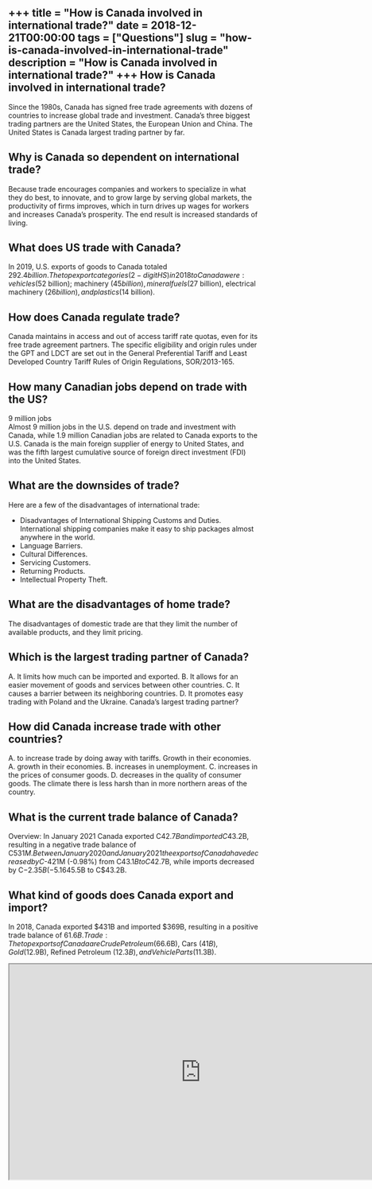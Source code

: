 +++
title = "How is Canada involved in international trade?"
date = 2018-12-21T00:00:00
tags = ["Questions"]
slug = "how-is-canada-involved-in-international-trade"
description = "How is Canada involved in international trade?"
+++
How is Canada involved in international trade?
----------------------------------------------

Since the 1980s, Canada has signed free trade agreements with dozens of countries to increase global trade and investment. Canada’s three biggest trading partners are the United States, the European Union and China. The United States is Canada largest trading partner by far.

Why is Canada so dependent on international trade?
--------------------------------------------------

Because trade encourages companies and workers to specialize in what they do best, to innovate, and to grow large by serving global markets, the productivity of firms improves, which in turn drives up wages for workers and increases Canada’s prosperity. The end result is increased standards of living.

What does US trade with Canada?
-------------------------------

In 2019, U.S. exports of goods to Canada totaled $292.4 billion. The top export categories (2-digit HS) in 2018 to Canada were: vehicles ($52 billion); machinery ($45 billion), mineral fuels ($27 billion), electrical machinery ($26 billion), and plastics ($14 billion).

How does Canada regulate trade?
-------------------------------

Canada maintains in access and out of access tariff rate quotas, even for its free trade agreement partners. The specific eligibility and origin rules under the GPT and LDCT are set out in the General Preferential Tariff and Least Developed Country Tariff Rules of Origin Regulations, SOR/2013-165.

How many Canadian jobs depend on trade with the US?
---------------------------------------------------

9 million jobs  
Almost 9 million jobs in the U.S. depend on trade and investment with Canada, while 1.9 million Canadian jobs are related to Canada exports to the U.S. Canada is the main foreign supplier of energy to United States, and was the fifth largest cumulative source of foreign direct investment (FDI) into the United States.

What are the downsides of trade?
--------------------------------

Here are a few of the disadvantages of international trade:

- Disadvantages of International Shipping Customs and Duties. International shipping companies make it easy to ship packages almost anywhere in the world.
- Language Barriers.
- Cultural Differences.
- Servicing Customers.
- Returning Products.
- Intellectual Property Theft.

What are the disadvantages of home trade?
-----------------------------------------

The disadvantages of domestic trade are that they limit the number of available products, and they limit pricing.

Which is the largest trading partner of Canada?
-----------------------------------------------

A. It limits how much can be imported and exported. B. It allows for an easier movement of goods and services between other countries. C. It causes a barrier between its neighboring countries. D. It promotes easy trading with Poland and the Ukraine. Canada’s largest trading partner?

How did Canada increase trade with other countries?
---------------------------------------------------

A. to increase trade by doing away with tariffs. Growth in their economies. A. growth in their economies. B. increases in unemployment. C. increases in the prices of consumer goods. D. decreases in the quality of consumer goods. The climate there is less harsh than in more northern areas of the country.

What is the current trade balance of Canada?
--------------------------------------------

Overview: In January 2021 Canada exported C$42.7B and imported C$43.2B, resulting in a negative trade balance of C$531M. Between January 2020 and January 2021 the exports of Canada have decreased by C$-421M (-0.98%) from C$43.1B to C$42.7B, while imports decreased by C$-2.35B (-5.16%) from C$45.5B to C$43.2B.

What kind of goods does Canada export and import?
-------------------------------------------------

In 2018, Canada exported $431B and imported $369B, resulting in a positive trade balance of $61.6B. Trade: The top exports of Canada are Crude Petroleum ($66.6B), Cars ($41B), Gold ($12.9B), Refined Petroleum ($12.3B), and Vehicle Parts ($11.3B).

<iframe allow="accelerometer; autoplay; clipboard-write; encrypted-media; gyroscope; picture-in-picture" allowfullscreen="" class="__youtube_prefs__  epyt-is-override  no-lazyload" data-no-lazy="1" data-origheight="433" data-origwidth="770" data-skipgform_ajax_framebjll="" height="433" id="_ytid_20699" loading="lazy" src="https://www.youtube.com/embed/geoe-6NBy10?enablejsapi=1&autoplay=0&cc_load_policy=0&cc_lang_pref=&iv_load_policy=1&loop=0&modestbranding=0&rel=1&fs=1&playsinline=0&autohide=2&theme=dark&color=red&controls=1&" title="YouTube player" width="770"></iframe>